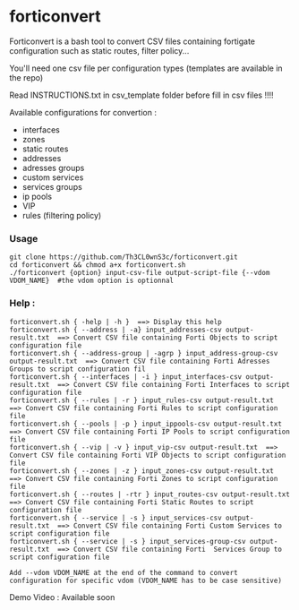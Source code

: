 # forticonvert

Forticonvert is a bash tool to convert CSV files containing fortigate configuration such as static routes, filter policy...

You'll need one csv file per configuration types (templates are available in the repo)

Read INSTRUCTIONS.txt in csv_template folder before fill in csv files !!!!

Available configurations for convertion :

- interfaces
- zones
- static routes
- addresses
- adresses groups
- custom services
- services groups
- ip pools
- VIP
- rules (filtering policy)

### Usage
```
git clone https://github.com/Th3CL0wnS3c/forticonvert.git
cd forticonvert && chmod a+x forticonvert.sh
./forticonvert {option} input-csv-file output-script-file {--vdom VDOM_NAME}  #the vdom option is optionnal
```

### Help :

```
forticonvert.sh { -help | -h }  ==> Display this help
forticonvert.sh { --address | -a} input_addresses-csv output-result.txt  ==> Convert CSV file containing Forti Objects to script configuration file
forticonvert.sh { --address-group | -agrp } input_address-group-csv output-result.txt  ==> Convert CSV file containing Forti Adresses Groups to script configuration fil
forticonvert.sh { --interfaces | -i } input_interfaces-csv output-result.txt  ==> Convert CSV file containing Forti Interfaces to script configuration file
forticonvert.sh { --rules | -r } input_rules-csv output-result.txt  ==> Convert CSV file containing Forti Rules to script configuration file
forticonvert.sh { --pools | -p } input_ippools-csv output-result.txt  ==> Convert CSV file containing Forti IP Pools to script configuration file
forticonvert.sh { --vip | -v } input_vip-csv output-result.txt  ==> Convert CSV file containing Forti VIP Objects to script configuration file
forticonvert.sh { --zones | -z } input_zones-csv output-result.txt  ==> Convert CSV file containing Forti Zones to script configuration file
forticonvert.sh { --routes | -rtr } input_routes-csv output-result.txt  ==> Convert CSV file containing Forti Static Routes to script configuration file
forticonvert.sh { --service | -s } input_services-csv output-result.txt  ==> Convert CSV file containing Forti Custom Services to script configuration file
forticonvert.sh { --service | -s } input_services-group-csv output-result.txt  ==> Convert CSV file containing Forti  Services Group to script configuration file

Add --vdom VDOM_NAME at the end of the command to convert configuration for specific vdom (VDOM_NAME has to be case sensitive)
```

Demo Video : Available soon
